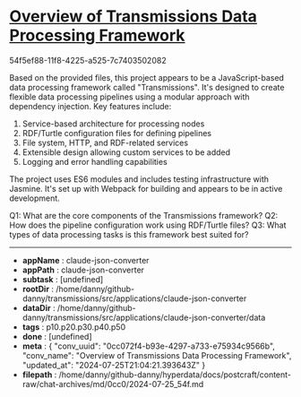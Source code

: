 # [Overview of Transmissions Data Processing Framework](https://claude.ai/chat/0cc072f4-b93e-4297-a733-e75934c9566b)

54f5ef88-11f8-4225-a525-7c7403502082

 Based on the provided files, this project appears to be a JavaScript-based data processing framework called "Transmissions". It's designed to create flexible data processing pipelines using a modular approach with dependency injection. Key features include:

1. Service-based architecture for processing nodes
2. RDF/Turtle configuration files for defining pipelines
3. File system, HTTP, and RDF-related services
4. Extensible design allowing custom services to be added
5. Logging and error handling capabilities

The project uses ES6 modules and includes testing infrastructure with Jasmine. It's set up with Webpack for building and appears to be in active development.

Q1: What are the core components of the Transmissions framework?
Q2: How does the pipeline configuration work using RDF/Turtle files?
Q3: What types of data processing tasks is this framework best suited for?

---

* **appName** : claude-json-converter
* **appPath** : claude-json-converter
* **subtask** : [undefined]
* **rootDir** : /home/danny/github-danny/transmissions/src/applications/claude-json-converter
* **dataDir** : /home/danny/github-danny/transmissions/src/applications/claude-json-converter/data
* **tags** : p10.p20.p30.p40.p50
* **done** : [undefined]
* **meta** : {
  "conv_uuid": "0cc072f4-b93e-4297-a733-e75934c9566b",
  "conv_name": "Overview of Transmissions Data Processing Framework",
  "updated_at": "2024-07-25T21:04:21.393643Z"
}
* **filepath** : /home/danny/github-danny/hyperdata/docs/postcraft/content-raw/chat-archives/md/0cc0/2024-07-25_54f.md